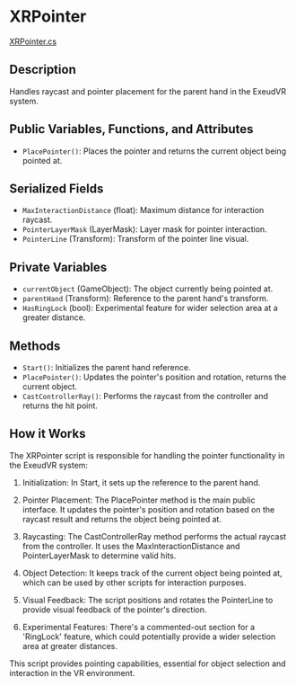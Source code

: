 # XRPointer
[XRPointer.cs](../../Assets/ExeudVR/Scripts/Controllers/XRPointer.cs)

## Description

Handles raycast and pointer placement for the parent hand in the ExeudVR system.

## Public Variables, Functions, and Attributes

- `PlacePointer()`: Places the pointer and returns the current object being pointed at.

## Serialized Fields

- `MaxInteractionDistance` (float): Maximum distance for interaction raycast.
- `PointerLayerMask` (LayerMask): Layer mask for pointer interaction.
- `PointerLine` (Transform): Transform of the pointer line visual.

## Private Variables

- `currentObject` (GameObject): The object currently being pointed at.
- `parentHand` (Transform): Reference to the parent hand's transform.
- `HasRingLock` (bool): Experimental feature for wider selection area at a greater distance.

## Methods

- `Start()`: Initializes the parent hand reference.
- `PlacePointer()`: Updates the pointer's position and rotation, returns the current object.
- `CastControllerRay()`: Performs the raycast from the controller and returns the hit point.

## How it Works

The XRPointer script is responsible for handling the pointer functionality in the ExeudVR system:

1. Initialization: In Start, it sets up the reference to the parent hand.

2. Pointer Placement: The PlacePointer method is the main public interface. It updates the pointer's position and rotation based on the raycast result and returns the object being pointed at.

3. Raycasting: The CastControllerRay method performs the actual raycast from the controller. It uses the MaxInteractionDistance and PointerLayerMask to determine valid hits.

4. Object Detection: It keeps track of the current object being pointed at, which can be used by other scripts for interaction purposes.

5. Visual Feedback: The script positions and rotates the PointerLine to provide visual feedback of the pointer's direction.

6. Experimental Features: There's a commented-out section for a 'RingLock' feature, which could potentially provide a wider selection area at greater distances.

This script provides pointing capabilities, essential for object selection and interaction in the VR environment.
